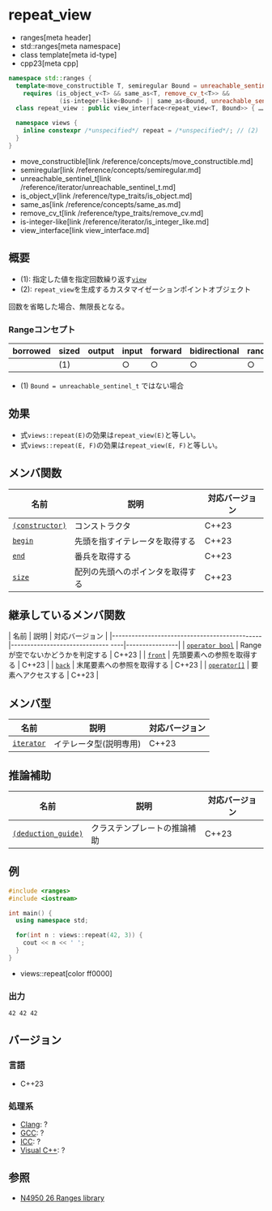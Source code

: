 # repeat_view
* ranges[meta header]
* std::ranges[meta namespace]
* class template[meta id-type]
* cpp23[meta cpp]

```cpp
namespace std::ranges {
  template<move_constructible T, semiregular Bound = unreachable_sentinel_t>
    requires (is_object_v<T> && same_as<T, remove_cv_t<T>> &&
              (is-integer-like<Bound> || same_as<Bound, unreachable_sentinel_t>))
  class repeat_view : public view_interface<repeat_view<T, Bound>> { …… }; // (1)

  namespace views {
    inline constexpr /*unspecified*/ repeat = /*unspecified*/; // (2)
  }
}
```
* move_constructible[link /reference/concepts/move_constructible.md]
* semiregular[link /reference/concepts/semiregular.md]
* unreachable_sentinel_t[link /reference/iterator/unreachable_sentinel_t.md]
* is_object_v[link /reference/type_traits/is_object.md]
* same_as[link /reference/concepts/same_as.md]
* remove_cv_t[link /reference/type_traits/remove_cv.md]
* is-integer-like[link /reference/iterator/is_integer_like.md]
* view_interface[link view_interface.md]

## 概要
- (1): 指定した値を指定回数繰り返す[`view`](view.md)
- (2): `repeat_view`を生成するカスタマイゼーションポイントオブジェクト

回数を省略した場合、無限長となる。

### Rangeコンセプト

| borrowed | sized | output | input | forward | bidirectional | random_access | contiguous | common | viewable | view |
|----------|-------|--------|-------|---------|---------------|---------------|------------|--------|----------|------|
|          | (1)   |        | ○    | ○      | ○            | ○            |            | (1)    | ○       | ○   |

- (1) `Bound = unreachable_sentinel_t` ではない場合

## 効果
- 式`views::repeat(E)`の効果は`repeat_view(E)`と等しい。
- 式`views::repeat(E, F)`の効果は`repeat_view(E, F)`と等しい。

## メンバ関数

| 名前                                             | 説明                             | 対応バージョン |
|--------------------------------------------------|----------------------------------|----------------|
| [`(constructor)`](repeat_view/op_constructor.md.nolink)  | コンストラクタ                   | C++23          |
| [`begin`](repeat_view/begin.md.nolink)                   | 先頭を指すイテレータを取得する   | C++23          |
| [`end`](repeat_view/end.md.nolink)                       | 番兵を取得する                   | C++23          |
| [`size`](repeat_view/data.md.nolink)                     | 配列の先頭へのポインタを取得する | C++23          |

## 継承しているメンバ関数

| 名前                                         | 説明                              | 対応バージョン |
|----------------------------------------------|------------------------------ ----|----------------|
| [`operator bool`](view_interface/op_bool.md) | Rangeが空でないかどうかを判定する | C++23          |
| [`front`](view_interface/front.md)           | 先頭要素への参照を取得する        | C++23          |
| [`back`](view_interface/back.md)             | 末尾要素への参照を取得する        | C++23          |
| [`operator[]`](view_interface/op_at.md)      | 要素へアクセスする                | C++23          |

## メンバ型

| 名前                                      | 説明                         | 対応バージョン |
|-------------------------------------------|------------------------------|----------------|
| [`iterator`](repeat_view/iterator.md)     | イテレータ型(説明専用)       | C++23          |


## 推論補助

| 名前                                                  | 説明                         | 対応バージョン |
|-------------------------------------------------------|------------------------------|----------------|
| [`(deduction_guide)`](repeat_view/op_deduction_guide.md.nolink) | クラステンプレートの推論補助 | C++23          |

## 例
```cpp example
#include <ranges>
#include <iostream>

int main() {
  using namespace std;

  for(int n : views::repeat(42, 3)) {
    cout << n << ' ';
  }
}
```
* views::repeat[color ff0000]

### 出力
```
42 42 42
```

## バージョン
### 言語
- C++23

### 処理系
- [Clang](/implementation.md#clang): ?
- [GCC](/implementation.md#gcc): ?
- [ICC](/implementation.md#icc): ?
- [Visual C++](/implementation.md#visual_cpp): ?

## 参照
- [N4950 26 Ranges library](https://timsong-cpp.github.io/cppwp/n4950/ranges)
